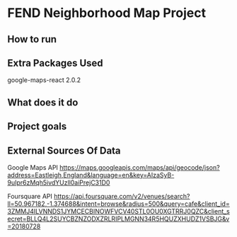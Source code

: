 # FEND Neighborhood Map Project

## How to run


## Extra Packages Used

google-maps-react 2.0.2

## What does it do

## Project goals

## External Sources Of Data

Google Maps API
https://maps.googleapis.com/maps/api/geocode/json?address=Eastleigh,England&language=en&key=AIzaSyB-9uIpr6zMqh5ivdYUzll0aiPrejC31D0

Foursquare API
https://api.foursquare.com/v2/venues/search?ll=50.967182,-1.374688&intent=browse&radius=500&query=cafe&client_id=3ZMMJ4ILVNNDS1JYMCECBINOWFVCV40STL0OU0XGTRRJ0QZC&client_secret=BLLQ4L2SUYCBZNZODXZRLRIPLMGNN34R5HQUZXHUDZ1VSBJG&v=20180728
